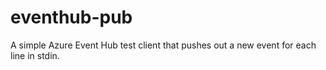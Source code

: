 # eventhub-pub

A simple Azure Event Hub test client that pushes out a new event for each line in stdin.
